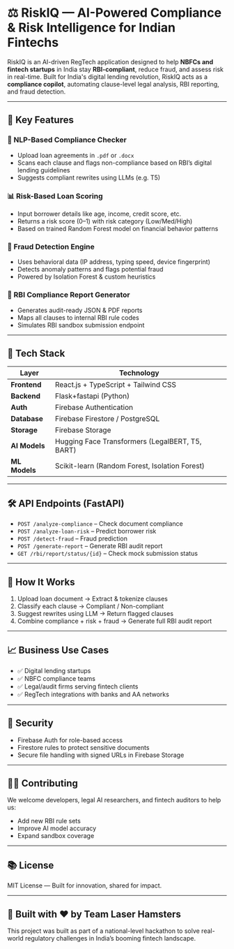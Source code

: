 # ⚖️ RiskIQ — AI-Powered Compliance & Risk Intelligence for Indian Fintechs

RiskIQ is an AI-driven RegTech application designed to help **NBFCs and fintech startups** in India stay **RBI-compliant**, reduce fraud, and assess risk in real-time. Built for India's digital lending revolution, RiskIQ acts as a **compliance copilot**, automating clause-level legal analysis, RBI reporting, and fraud detection.

---

## 🚀 Key Features

### 🧠 NLP-Based Compliance Checker
- Upload loan agreements in `.pdf` or `.docx`
- Scans each clause and flags non-compliance based on RBI’s digital lending guidelines
- Suggests compliant rewrites using LLMs (e.g. T5)

### 📊 Risk-Based Loan Scoring
- Input borrower details like age, income, credit score, etc.
- Returns a risk score (0–1) with risk category (Low/Med/High)
- Based on trained Random Forest model on financial behavior patterns

### 🚨 Fraud Detection Engine
- Uses behavioral data (IP address, typing speed, device fingerprint)
- Detects anomaly patterns and flags potential fraud
- Powered by Isolation Forest & custom heuristics

### 📄 RBI Compliance Report Generator
- Generates audit-ready JSON & PDF reports
- Maps all clauses to internal RBI rule codes
- Simulates RBI sandbox submission endpoint

---

## 🧱 Tech Stack

| Layer       | Technology                          |
|------------|-------------------------------------|
| **Frontend** | React.js + TypeScript + Tailwind CSS |
| **Backend**  | Flask+fastapi (Python)                   |
| **Auth**     | Firebase Authentication            |
| **Database** | Firebase Firestore / PostgreSQL    |
| **Storage**  | Firebase Storage                   |
| **AI Models**| Hugging Face Transformers (LegalBERT, T5, BART) |
| **ML Models**| Scikit-learn (Random Forest, Isolation Forest) |

---

## 🛠️ API Endpoints (FastAPI)

- `POST /analyze-compliance` – Check document compliance
- `POST /analyze-loan-risk` – Predict borrower risk
- `POST /detect-fraud` – Fraud prediction
- `POST /generate-report` – Generate RBI audit report
- `GET /rbi/report/status/{id}` – Check mock submission status

---

## 🧪 How It Works

1. Upload loan document → Extract & tokenize clauses
2. Classify each clause → Compliant / Non-compliant
3. Suggest rewrites using LLM → Return flagged clauses
4. Combine compliance + risk + fraud → Generate full RBI audit report

---

## 📈 Business Use Cases

- ✅ Digital lending startups  
- ✅ NBFC compliance teams  
- ✅ Legal/audit firms serving fintech clients  
- ✅ RegTech integrations with banks and AA networks  

---

## 🔐 Security

- Firebase Auth for role-based access
- Firestore rules to protect sensitive documents
- Secure file handling with signed URLs in Firebase Storage

---

## 🧑‍💻 Contributing

We welcome developers, legal AI researchers, and fintech auditors to help us:
- Add new RBI rule sets
- Improve AI model accuracy
- Expand sandbox coverage

---

## 📚 License

MIT License — Built for innovation, shared for impact.

---

## 🧾 Built with ❤️ by Team Laser Hamsters

This project was built as part of a national-level hackathon to solve real-world regulatory challenges in India’s booming fintech landscape.


